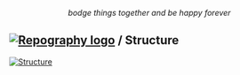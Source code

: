 <p align="center">
  <em>bodge things together and be happy forever</em>
</p>

## [![Repography logo](https://images.repography.com/logo.svg)](https://repography.com) / Structure
[![Structure](https://images.repography.com/29579691/velcro-xiv/velcro/structure/62e5f556efcce752c19fd470a10f40d3_table.svg)](https://github.com/velcro-xiv/velcro)
